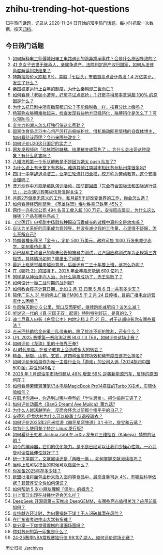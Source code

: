# zhihu-trending-hot-questions

知乎热门话题，记录从 2020-11-24
日开始的知乎热门话题。每小时抓取一次数据，按天[归档](./archives)。

## 今日热门话题

<!-- BEGIN -->
<!-- 最后更新时间 Thu Feb 27 2025 10:12:18 GMT+0800 (China Standard Time) -->

1. [如何解释电工师傅城阳电工电路遇到的诡异跳闸事件？会是什么原因导致的？](https://www.zhihu.com/question/13136039620)
1. [41 岁女子去世无继承人，亲属争遗产，法院判定房产收归国家，如何从法律角度解读判决结果？](https://www.zhihu.com/question/9927598964)
1. [特斯拉股价大跌超 8%，美股「七巨头」市值自高点合计蒸发 1.4 万亿美元，发生了什么？](https://www.zhihu.com/question/13418352197)
1. [秦国稳定运行上百年的制度，为什么秦朝却二世而亡？](https://www.zhihu.com/question/1312983083)
1. [如何看待「老破小遭弃，好房子试点疯抢」？好房子得房率普遍超 100% 的原因是什么？](https://www.zhihu.com/question/13404504456)
1. [为什么抗日剧中所有缴获都归公？不能像税收一样，按百分比上缴吗？](https://www.zhihu.com/question/13252769349)
1. [杨幂称右胳膊难抬起来，检查发现有些地方已经钙化，胳膊钙化是怎么了？可以预防吗？](https://www.zhihu.com/question/13360489549)
1. [全主力的湖人怎么打独行侠这么费劲？](https://www.zhihu.com/question/13434350567)
1. [国家体育局乒羽中心将严厉打击极端粉丝、借机煽动网民情绪的自媒体博主，如何看待该声明？会带来哪些改变？](https://www.zhihu.com/question/13506862456)
1. [如何评价U20这只国足的实力？](https://www.zhihu.com/question/13048733039)
1. [网友发视频称「给猪喂砂糖橘，结果猪变成蓝色了」，为什么会出现这种现象？有什么危害吗？](https://www.zhihu.com/question/12907781487)
1. [八幡海玲第一个乐队解散是不是因为她太 push 队友了?](https://www.zhihu.com/question/13015768769)
1. [为什么说上有天堂下有苏杭，难道其他江南城市相比苏州杭州差很多吗?](https://www.zhihu.com/question/12759460708)
1. [四川一中学辞退清洁工，让学生轮流打扫全校，校方称为劳动教育，这个安排合理吗？](https://www.zhihu.com/question/13368712566)
1. [澳方炒作中方舰艇编队演训活动，国防部回应「完全符合国际法和国际通行做法」，此次演训有哪些信息值得关注？](https://www.zhihu.com/question/13426812920)
1. [月薪2万但毫无意义的工作，和月薪5千却改变世界的工作，你会怎么选？](https://www.zhihu.com/question/11289645878)
1. [如何看待经历削弱后，《英雄联盟》梅尔胜率已跌至 45%？](https://www.zhihu.com/question/13418325421)
1. [网传一充电宝公司 494 名员工收入超 100 万元，安克回应属实，为什么这么赚钱？产品有哪些亮点？](https://www.zhihu.com/question/13361875678)
1. [《宝莲灯》电视剧中杨戬各种逼迫沉香成长的过程中真的全是放水吗？](https://www.zhihu.com/question/56966813)
1. [自认为关系好的同事成为我领导，并没有减少我的工作量，心里很不舒服，怎么开解自己?](https://www.zhihu.com/question/13184489509)
1. [特朗普推出移民「金卡」，定价 500 万美元，政府可售 1000 万张来减少赤字，如何看待此事？](https://www.zhihu.com/question/13443179638)
1. [迈巴赫车主称自己的车未经告知被暴力测试，江汽回应称测试车为正规第三方租赁，具体情况如何？哪里出了问题？](https://www.zhihu.com/question/13379528435)
1. [最近上班感觉越来越没意思，后面还有二三十年要上班，该怎么办呢？](https://www.zhihu.com/question/5703257394)
1. [在《哪吒 2》的加持下，2025 年全年票房能到 600 亿吗？](https://www.zhihu.com/question/13374949649)
1. [同样是从神治走向人治，为什么钟离成功了，赤王失败了？](https://www.zhihu.com/question/11921600823)
1. [如何设计一艘二战时期的战列舰?](https://www.zhihu.com/question/667183376)
1. [如何教会孩子计算日期，比如 2 月 13 日至 5 月 6 日一共有多少天？](https://www.zhihu.com/question/13111199283)
1. [陪伴广东人 31 年的佛山广播 FM98.5 于 2 月 24 日停播，目前广播电台运营有什么困境？](https://www.zhihu.com/question/13182853727)
1. [年后每天跑步 6 公里，胃口反而更好，继续跑能减肥吗？该怎么减？](https://www.zhihu.com/question/13023611372)
1. [听说这一代的《真·三国无双：起源》特别特别好玩，是真的么？](https://www.zhihu.com/question/9838232161)
1. [迪士尼真人电影《白雪公主》内地定档 3 月 21 日，对于这部电影你有哪些看法？](https://www.zhihu.com/question/13202078431)
1. [吉米巴特勒给金州勇士队带来的，除了接连不断的胜利，还有什么？](https://www.zhihu.com/question/12219006998)
1. [LPL 2025 赛季第一赛段淘汰赛 BLG 1:3 TES，如何评价这场比赛？](https://www.zhihu.com/question/13444538685)
1. [如何评价《龙珠》里的十倍界王拳?](https://www.zhihu.com/question/7633089322)
1. [AI 时代来临，在孩子教育上会造成多大的转变？](https://www.zhihu.com/question/12645990615)
1. [精金、秘银、山铜、玄铁，这四种金属按功效和稀有度应该怎么排名?](https://www.zhihu.com/question/8720739947)
1. [如何评价米哈游作为唯一主要行业为「游戏」的公司入选「2024胡润中国500强」并位列48名？](https://www.zhihu.com/question/13331390657)
1. [2025 年 1 月燃油车市场份额从 46% 增至 59% 逆袭新能源汽车，反转的原因何在？](https://www.zhihu.com/question/13290318683)
1. [如何看待荣耀轻薄笔记本电脑MagicBook Pro14搭载的Turbo X技术，实际体验如何？](https://www.zhihu.com/question/13418296994)
1. [在职场沟通中，你遇到过哪些典型的「学生思维」，把你搞得无语了？](https://www.zhihu.com/question/13298527648)
1. [如何评价动画片《BanG Dream! Ave Mujica》第九话?](https://www.zhihu.com/question/12185745265)
1. [为什么人越活越明白，反而会怀念以前那个傻乎乎的自己？](https://www.zhihu.com/question/13270351557)
1. [安德烈·伊戈达拉为什么可以被勇士队退役球衣？](https://www.zhihu.com/question/13233518538)
1. [如何评价2025年2月米哈游《崩坏星穹铁道》3.1 卡池，缇宝和云璃？](https://www.zhihu.com/question/13360414527)
1. [你为什么使用某个特定 Linux 发行版?](https://www.zhihu.com/question/557572528)
1. [如何看待王虹和 Joshua Zahl 在 arXiv 发布对三维挂谷（Kakeya）猜想的证明？](https://www.zhihu.com/question/13416663153)
1. [如今的编译器，它们的优化能力，是不是已经可以让我们少操心性能，一心只管可读性延伸性就好了？](https://www.zhihu.com/question/10890075947)
1. [研一下学期了，文献阅读还是「两眼一黑」，如何掌握文献阅读技巧？](https://www.zhihu.com/question/12028356225)
1. [当你上班可以摸鱼的时候可以做些什么？](https://www.zhihu.com/question/365629693)
1. [你准备2025年存多少钱？](https://www.zhihu.com/question/9603330898)
1. [欧盟批准将面包虫粉末放入面包等食品中，最高含量可达 4%，有哪些科学依据？其营养安全性如何保证？](https://www.zhihu.com/question/13397318427)
1. [如何帮助 5 岁小朋友理解「偶尔」的概念？](https://www.zhihu.com/question/12667441430)
1. [川上富江出现在战锤世界会怎么样？](https://www.zhihu.com/question/616020349)
1. [DeepSeek 开源周第三天推出 DeepGEMM，有哪些亮点值得关注？应用前景如何？](https://www.zhihu.com/question/13401662682)
1. [庞统献连环计时，为何曹操帐下谋士无人识破其潜在风险？](https://www.zhihu.com/question/6493061656)
1. [在广东省考进中山大学有多难？](https://www.zhihu.com/question/335251297)
1. [能分享一下你觉得震撼的漫画场面吗？](https://www.zhihu.com/question/424468327)
1. [你对苏州的第一印象是什么？](https://www.zhihu.com/question/452334401)
1. [24-25赛季NBA常规赛独行侠 99:107 湖人，如何评价这场比赛？](https://www.zhihu.com/question/13413593570)

<!-- END -->

历史归档 [./archives](./archives)

